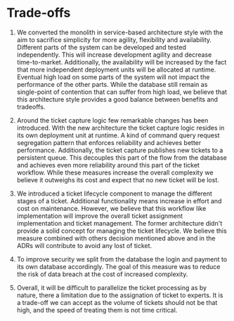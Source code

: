 # Trade-offs

1. We converted the monolith in service-based architecture style with the aim to sacrifice simplicity for more agility, flexibility and availability.
Different parts of the system can be developed and tested independently.
This will increase development agility and decrease time-to-market.
Additionally, the availability will be increased by the fact that more independent deployment units will be allocated at runtime.
Eventual high load on some parts of the system will not impact the performance of the other parts.
While the database still remain as single-point of contention that can suffer from high load, we believe that this architecture style provides a good balance between benefits and tradeoffs.

1. Around the ticket capture logic few remarkable changes has been introduced.
With the new architecture the ticket capture logic resides in its own deployment unit at runtime.
A kind of command query request segregation pattern that enforces reliability and achieves better performance.
Additionally, the ticket capture publishes new tickets to a persistent queue.
This decouples this part of the flow from the database and achieves even more reliability around this part of the ticket workflow.
While these measures increase the overall complexity we believe it outweighs its cost and expect that no new ticket will be lost.

3. We introduced a ticket lifecycle component to manage the different stages of a ticket.
Additional functionality means increase in effort and cost on maintenance. However, we believe that this workflow like implementation will improve the overall ticket assignment implementation and ticket management.
The former architecture didn't provide a solid concept for managing the ticket lifecycle.
We believe this measure combined with others decision mentioned above and in the ADRs will contribute to avoid any lost of ticket.

4. To improve security we split from the database the login and payment to its own database accordingly.
The goal of this measure was to reduce the risk of data breach at the cost of increased complexity.
   
5. Overall, it will be difficult to parallelize the ticket processing as by nature, there a limitation due to the assignation of ticket to experts. It is a trade-off we can accept as the volume of tickets should not be that high, and the speed of treating them is not time critical.  